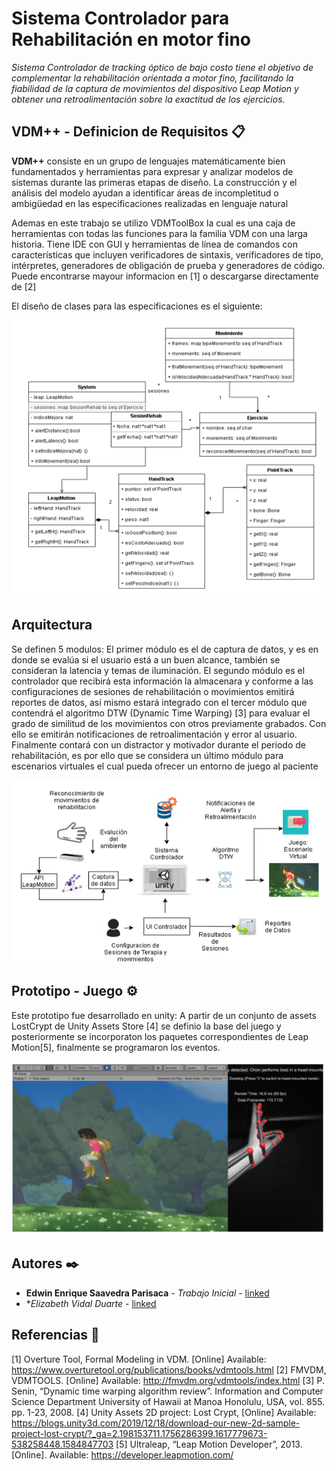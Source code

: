 # Sistema Controlador para Rehabilitación en motor fino

_Sistema Controlador de tracking óptico de bajo costo tiene el objetivo de complementar la rehabilitación orientada a motor fino, facilitando la fiabilidad de la captura de movimientos del dispositivo Leap Motion y obtener una retroalimentación sobre la exactitud de los ejercicios._

## VDM++ - Definicion de Requisitos 📋

**VDM++** consiste en un grupo de lenguajes matemáticamente bien fundamentados y herramientas para expresar y analizar modelos de sistemas durante las primeras etapas de diseño. La construcción y el análisis del modelo ayudan a identificar áreas de incompletitud o ambigüedad en las especificaciones realizadas en lenguaje natural

Ademas en este trabajo se utilizo VDMToolBox la cual es una caja de herramientas con todas las funciones para la familia VDM con una larga historia. Tiene IDE con GUI y herramientas de línea de comandos con características que incluyen verificadores de sintaxis, verificadores de tipo, intérpretes, generadores de obligación de prueba y generadores de código. Puede encontrarse mayour informacion en [1] o descargarse directamente de [2]

El diseño de clases para las especificaciones es el siguiente: 

![Screenshot](recursos/image1.png)

## Arquitectura

Se definen 5 modulos: El primer módulo es el de captura de datos, y es en donde se evalúa si el usuario está a un buen alcance, también se consideran la latencia y temas de iluminación. El segundo módulo es el controlador que recibirá esta información la almacenara y conforme a las configuraciones de sesiones de rehabilitación o movimientos emitirá reportes de datos, así mismo estará integrado con el tercer módulo que contendrá el algoritmo DTW (Dynamic Time Warping) [3] para evaluar el grado de similitud de los movimientos con otros previamente grabados. Con ello se emitirán notificaciones de retroalimentación y error al usuario. Finalmente contará con un distractor y motivador durante el periodo de rehabilitación, es por ello que se considera un último módulo para escenarios virtuales el cual pueda ofrecer un entorno de juego al paciente

![Screenshot](recursos/image2.png)

## Prototipo - Juego ⚙️

Este prototipo fue desarrollado en unity: A partir de un conjunto de assets LostCrypt de Unity Assets Store [4] se definio la base del juego y posteriormente se incorporaton los paquetes correspondientes de Leap Motion[5], finalmente se programaron los eventos.

![Screenshot](recursos/image3.png)

## Autores ✒️


* **Edwin Enrique Saavedra Parisaca** - *Trabajo Inicial* - [linked](https://www.linkedin.com/in/edwin-saavedra-a9538a1a1/)
* **Elizabeth Vidal Duarte* - [linked](https://www.linkedin.com/in/elizabeth-vidal-duarte/)

## Referencias 📖

[1] Overture Tool, Formal Modeling in VDM. [Online] Available: https://www.overturetool.org/publications/books/vdmtools.html
[2] FMVDM, VDMTOOLS. [Online] Available: http://fmvdm.org/vdmtools/index.html
[3] P. Senin, “Dynamic time warping algorithm review”. Information and Computer Science Department University of Hawaii at Manoa Honolulu, USA, vol. 855. pp. 1-23, 2008.
[4] Unity Assets 2D project: Lost Crypt, [Online] Available: https://blogs.unity3d.com/2019/12/18/download-our-new-2d-sample-project-lost-crypt/?_ga=2.198153711.1756286399.1617779673-538258448.1584847703
[5] Ultraleap, “Leap Motion Developer”, 2013. [Online]. Available: https://developer.leapmotion.com/